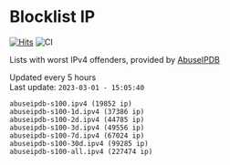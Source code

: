 # Blocklist IP

[![Hits](https://hits.seeyoufarm.com/api/count/incr/badge.svg?url=https%3A%2F%2Fgithub.com%2Fborestad%2Fblocklist-ip%2F&count_bg=%2379C83D&title_bg=%23555555&icon=&icon_color=%23E7E7E7&title=hits&edge_flat=false)](https://hits.seeyoufarm.com)  ![CI](https://img.shields.io/github/workflow/status/borestad/blocklist-ip/CI?style=flat-square)

Lists with worst IPv4 offenders, provided by [AbuseIPDB](https://www.abuseipdb.com/)

<!-- FOOTER-PLACEHOLDER -->
Updated every 5 hours<br>
Last update: `2023-03-01 - 15:05:40`
```
abuseipdb-s100.ipv4 (19852 ip)
abuseipdb-s100-1d.ipv4 (37386 ip)
abuseipdb-s100-2d.ipv4 (44785 ip)
abuseipdb-s100-3d.ipv4 (49556 ip)
abuseipdb-s100-7d.ipv4 (67024 ip)
abuseipdb-s100-30d.ipv4 (99285 ip)
abuseipdb-s100-all.ipv4 (227474 ip)
```
